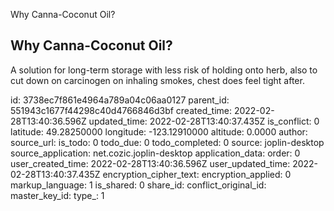 Why Canna-Coconut Oil?

## Why Canna-Coconut Oil?
A solution for long-term storage with less risk of holding onto herb, also to cut down on carcinogen on inhaling smokes, chest does feel tight after.

id: 3738ec7f861e4964a789a04c06aa0127
parent_id: 551943c1677f44298c40d4766846d3bf
created_time: 2022-02-28T13:40:36.596Z
updated_time: 2022-02-28T13:40:37.435Z
is_conflict: 0
latitude: 49.28250000
longitude: -123.12910000
altitude: 0.0000
author: 
source_url: 
is_todo: 0
todo_due: 0
todo_completed: 0
source: joplin-desktop
source_application: net.cozic.joplin-desktop
application_data: 
order: 0
user_created_time: 2022-02-28T13:40:36.596Z
user_updated_time: 2022-02-28T13:40:37.435Z
encryption_cipher_text: 
encryption_applied: 0
markup_language: 1
is_shared: 0
share_id: 
conflict_original_id: 
master_key_id: 
type_: 1
